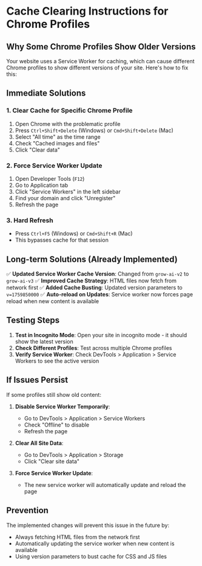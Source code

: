 # Cache Clearing Instructions for Chrome Profiles

## Why Some Chrome Profiles Show Older Versions

Your website uses a Service Worker for caching, which can cause different Chrome profiles to show different versions of your site. Here's how to fix this:

## Immediate Solutions

### 1. Clear Cache for Specific Chrome Profile
1. Open Chrome with the problematic profile
2. Press `Ctrl+Shift+Delete` (Windows) or `Cmd+Shift+Delete` (Mac)
3. Select "All time" as the time range
4. Check "Cached images and files"
5. Click "Clear data"

### 2. Force Service Worker Update
1. Open Developer Tools (`F12`)
2. Go to Application tab
3. Click "Service Workers" in the left sidebar
4. Find your domain and click "Unregister"
5. Refresh the page

### 3. Hard Refresh
- Press `Ctrl+F5` (Windows) or `Cmd+Shift+R` (Mac)
- This bypasses cache for that session

## Long-term Solutions (Already Implemented)

✅ **Updated Service Worker Cache Version**: Changed from `grow-ai-v2` to `grow-ai-v3`
✅ **Improved Cache Strategy**: HTML files now fetch from network first
✅ **Added Cache Busting**: Updated version parameters to `v=1759850000`
✅ **Auto-reload on Updates**: Service worker now forces page reload when new content is available

## Testing Steps

1. **Test in Incognito Mode**: Open your site in incognito mode - it should show the latest version
2. **Check Different Profiles**: Test across multiple Chrome profiles
3. **Verify Service Worker**: Check DevTools > Application > Service Workers to see the active version

## If Issues Persist

If some profiles still show old content:

1. **Disable Service Worker Temporarily**:
   - Go to DevTools > Application > Service Workers
   - Check "Offline" to disable
   - Refresh the page

2. **Clear All Site Data**:
   - Go to DevTools > Application > Storage
   - Click "Clear site data"

3. **Force Service Worker Update**:
   - The new service worker will automatically update and reload the page

## Prevention

The implemented changes will prevent this issue in the future by:
- Always fetching HTML files from the network first
- Automatically updating the service worker when new content is available
- Using version parameters to bust cache for CSS and JS files

